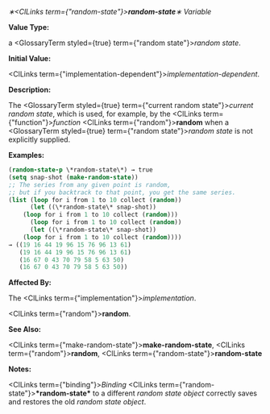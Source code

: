 *∗<ClLinks  term={"*random-state*"}><b>*random-state*</b></ClLinks>∗ Variable* 



**Value Type:** 



a <GlossaryTerm styled={true} term={"random state"}><i>random state</i></GlossaryTerm>. 



**Initial Value:** 



<ClLinks  term={"implementation-dependent"}><i>implementation-dependent</i></ClLinks>. 



**Description:** 



The <GlossaryTerm styled={true} term={"current random state"}><i>current random state</i></GlossaryTerm>, which is used, for example, by the <ClLinks  term={"function"}><i>function</i></ClLinks> <ClLinks  term={"random"}><b>random</b></ClLinks> when a <GlossaryTerm styled={true} term={"random state"}><i>random state</i></GlossaryTerm> is not explicitly supplied. 







 



 



**Examples:**
```lisp
(random-state-p \*random-state\*) → true 
(setq snap-shot (make-random-state)) 
;; The series from any given point is random, 
;; but if you backtrack to that point, you get the same series. 
(list (loop for i from 1 to 10 collect (random)) 
      (let ((\*random-state\* snap-shot)) 
	(loop for i from 1 to 10 collect (random))) 
      (loop for i from 1 to 10 collect (random)) 
      (let ((\*random-state\* snap-shot)) 
	(loop for i from 1 to 10 collect (random)))) 
→ ((19 16 44 19 96 15 76 96 13 61) 
   (19 16 44 19 96 15 76 96 13 61) 
   (16 67 0 43 70 79 58 5 63 50) 
   (16 67 0 43 70 79 58 5 63 50)) 
```
**Affected By:** 



The <ClLinks  term={"implementation"}><i>implementation</i></ClLinks>. 



<ClLinks  term={"random"}><b>random</b></ClLinks>. 



**See Also:** 



<ClLinks  term={"make-random-state"}><b>make-random-state</b></ClLinks>, <ClLinks  term={"random"}><b>random</b></ClLinks>, <ClLinks  term={"random-state"}><b>random-state</b></ClLinks> 



**Notes:** 



<ClLinks  term={"binding"}><i>Binding</i></ClLinks> <ClLinks  term={"random-state"}><b>\*random-state\*</b></ClLinks> to a different *random state object* correctly saves and restores the old *random state object*. 



